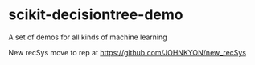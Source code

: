# scikit-decisiontree-demo
A set of demos for all kinds of machine learning

New recSys move to rep at https://github.com/JOHNKYON/new_recSys

